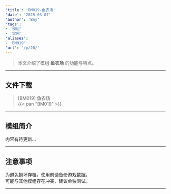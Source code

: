 ```yaml
---
'title': 'BM019-鱼农场'
'date': '2025-03-07'
'author': 'Bny'
'tags':
- '模组'
- '实用'
'aliases':
- 'BM019'
'url': '/p/20/'
---
```


> 本文介绍了模组 **鱼农场** 的功能与特点。

---

## 文件下载

> [BM019] 鱼农场  
{{< pan "BM019" >}}  

---

## 模组简介

>  
内容有待更新...  

---

## 注意事项

>  
为避免损坏存档，使用前请备份游戏数据。  
可能与其他模组存在冲突，建议单独测试。  

---

